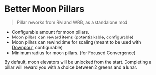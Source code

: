 # Better Moon Pillars
> Pillar reworks from RM and WRB, as a standalone mod

* Configurable amount for moon pillars.
* Moon pillars can reward items (potential-able, configurable)
* Moon pillars can rewind time for scaling (meant to be used with [Downpour](https://thunderstore.io/package/prodzpod/Downpour/), configurable)
* Minimum radius for moon pillars. (for Focused Convergence)

By default, moon elevators will be unlocked from the start. Completing a pillar will reward you with a choice between 2 greens and a lunar.